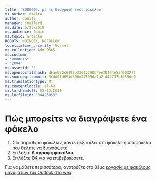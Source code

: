 ```yaml
---
title: '8000016: με τη διαγραφή ενός φακέλου'
ms.author: daeite
author: daeite
manager: joallard
ms.date: 5/23/2019
ms.audience: Admin
ms.topic: article
ROBOTS: NOINDEX, NOFOLLOW
localization_priority: Normal
ms.collection: Adm_O365
ms.custom:
- "8000016"
- "2004"
ms.assetid: ''
ms.openlocfilehash: d6ae972c6d95b33612290b4ee20464e53f60327f
ms.sourcegitcommit: 3ddd01d693d306d47509da7a2fd44737b3059dd0
ms.translationtype: MT
ms.contentlocale: el-GR
ms.lasthandoff: 05/23/2019
ms.locfileid: "34423053"
---
```

# <a name="how-to-delete-a-folder"></a>Πώς μπορείτε να διαγράψετε ένα φάκελο

1. Στο παράθυρο φακέλων, κάντε δεξιό κλικ στο φάκελο ή υποφάκελο που θέλετε να διαγράψετε.
2. Επιλέξτε **Διαγραφή φακέλου**.
3. Επιλέξτε **OK** για να επιβεβαιώσετε.

Για να μάθετε περισσότερα, ανατρέξτε στο θέμα [εργασία με φακέλους μηνυμάτων του Outlook στο web](https://support.office.com/article/ae0f10d6-54e7-4f29-acd3-78cdc3fdcb9f).


